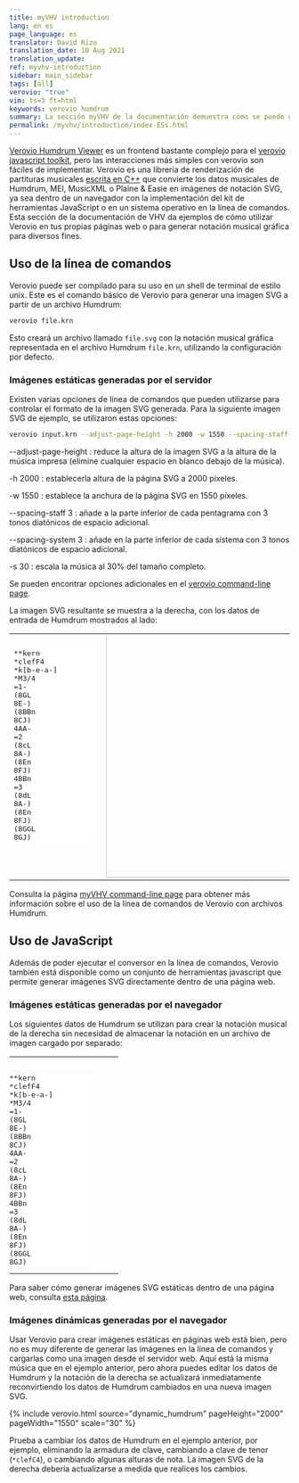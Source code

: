 ```yaml
---
title: myVHV introduction
lang: en es
page_language: es
translator: David Rizo
translation_date: 10 Aug 2021
translation_update:
ref: myvhv-introduction
sidebar: main_sidebar
tags: [all]
verovio: "true"
vim: ts=3 ft=html
keywords: verovio humdrum
summary: La sección myVHV de la documentación demuestra cómo se puede utilizar la tecnología VHV en tus propias páginas web.
permalink: /myvhv/introduction/index-ESs.html
---
```


<style>
table td:first-child { width: 180px; }
td, tr, table { border: none !important; }
pre#myhumdrum, pre#myhumdrum2 { background: white; }
div #myhumdrum, div #myhumdrum2 { height: 420px; overflow: auto; white-space: pre; }
</style>

[Verovio Humdrum Viewer](http://verovio.humdrum.org) es un frontend bastante complejo para el [verovio javascript toolkit](http://www.verovio.org), pero las interacciones más simples con verovio son fáciles de implementar.   Verovio es una librería de renderización de partituras musicales [escrita en C++](https://github.com/rism-ch/verovio/tree/develop-humdrum) que convierte los datos musicales de Humdrum, MEI, MusicXML o Plaine & Easie en imágenes de notación SVG, ya sea dentro de un navegador con la implementación del kit de herramientas JavaScript o en un sistema operativo en la línea de comandos. Esta sección de la documentación de VHV da ejemplos de cómo utilizar Verovio en tus propias páginas web o para generar notación musical gráfica para diversos fines.


## Uso de la línea de comandos ##

Verovio puede ser compilado para su uso en un shell de terminal de estilo unix. Este es el comando básico de Verovio para generar una imagen SVG a partir de un archivo Humdrum:

```bash
verovio file.krn
```
Esto creará un archivo llamado `file.svg` con la notación musical gráfica representada en el archivo Humdrum `file.krn`, utilizando la configuración por defecto.

### Imágenes estáticas generadas por el servidor ###

Existen varias opciones de línea de comandos que pueden utilizarse para controlar el formato de la imagen SVG generada.  Para la siguiente imagen SVG de ejemplo, se utilizaron estas opciones:

```bash
verovio input.krn --adjust-page-height -h 2000 -w 1550 --spacing-staff 3 --spacing-system 3 -s 30
```

--adjust-page-height
: reduce la altura de la imagen SVG a la altura de la música impresa (elimine cualquier espacio en blanco debajo de la música).

-h 2000
: establecerla altura de la página SVG a 2000 píxeles.

-w 1550
: establece la anchura de la página SVG en 1550 píxeles.

--spacing-staff 3
: añade a la parte inferior de cada pentagrama con 3 tonos diatónicos de espacio adicional.

--spacing-system 3
: añade en la parte inferior de cada sistema con 3 tonos diatónicos de espacio adicional.

-s 30
: escala la música al 30% del tamaño completo.

Se pueden encontrar opciones adicionales en el 
[verovio command-line page](http://www.verovio.org/command-line.xhtml).

La imagen SVG resultante se muestra a la derecha, con los datos de entrada de Humdrum mostrados al lado:

<center>
<table style="border: none; background-color: transparent">
<tr valign="top" style="background-color: transparent">
<td>
<div>
<pre style="width:150px; margin-top:25px; height:345px;" readonly id="myhumdrum">
**kern
*clefF4
*k[b-e-a-]
*M3/4
=1-
(8GL
8E-)
(8BBn
8CJ)
4AA-
=2
(8cL
8A-)
(8En
8FJ)
4BBn
=3
(8dL
8A-)
(8En
8FJ)
(8GGL
8GJ)
=4
(8FL
8E-)
(8BBn
8CJ)
4CC
=5
(8CL
8E-
8A-)
(8G
8d-X
8cJ)
=6
(8DL
8F
8B-)
(8A-
8c
8B-J)
=7
(8A-L
8G)
(8D
8E-)
(8BB-
8DJ)
=8
2.EE-
=9:|!|:
(8B-L
8G)
(8D
8E-J)
4DD-X
=10
(8B-L
8G)
(8En
8FJ)
4GG
=11
(8d-XL
8B-)
(8En
8FJ)
8CCL
8cJ
=12
(8B-L
8A-)
(8En
8FJ)
4FF
=13
(8EE-L
8C
8F)
(8E-
8B-
8AnJ)
=14
(8DDL
8D
8G)
(8F
8c
8BnJ)
=15
(8cL
8A-)
(8F#X
8G)
8BBn
8CJ
=16
(8GGL
8D)
(8G
8F#X)
8c
8BnJ
=17
(8e-L
8c)
(8F#X
8GJ)
8AAnL
8e-J
=18
(8dL
8A-X)
(8En
8FJ)
8BBnL
8GJ
=19
(8FL
8E-
8BBn
8CJ)
(8GGL
8BnJ)
=20
(8CCL
8GG
8F
8E-J
4c)
=:|!
*-
</pre>
</div>

</td>
<td>
<div style="margin-top: -30px">
<img style="width:465px;" src="bwv1011-sarabande.svg"/>
</div>
</td>
</tr>
</table>
</center>


Consulta la página [myVHV command-line page](../command_line) para obtener más información sobre el uso de la línea de comandos de Verovio con archivos Humdrum.


## Uso de JavaScript ##

Además de poder ejecutar el conversor en la línea de comandos, Verovio también está disponible como un conjunto de herramientas javascript que permite generar imágenes SVG directamente dentro de una página web.  

### Imágenes estáticas generadas por el navegador ###

Los siguientes datos de Humdrum se utilizan para crear la notación musical de la derecha sin necesidad de almacenar la notación en un archivo de imagen cargado por separado:

<center>
<table style="padding:0 !important; border: none; background-color: transparent;">
<tr valign="top" style="background-color: transparent; padding:0 !important;">
<td style="padding:0 !important;">
<div>
<pre style="width:150px; margin-top:30px; height:345px;" readonly id="myhumdrum">
**kern
*clefF4
*k[b-e-a-]
*M3/4
=1-
(8GL
8E-)
(8BBn
8CJ)
4AA-
=2
(8cL
8A-)
(8En
8FJ)
4BBn
=3
(8dL
8A-)
(8En
8FJ)
(8GGL
8GJ)
=4
(8FL
8E-)
(8BBn
8CJ)
4CC
=5
(8CL
8E-
8A-)
(8G
8d-X
8cJ)
=6
(8DL
8F
8B-)
(8A-
8c
8B-J)
=7
(8A-L
8G)
(8D
8E-)
(8BB-
8DJ)
=8
2.EE-
=9:|!|:
(8B-L
8G)
(8D
8E-J)
4DD-X
=10
(8B-L
8G)
(8En
8FJ)
4GG
=11
(8d-XL
8B-)
(8En
8FJ)
8CCL
8cJ
=12
(8B-L
8A-)
(8En
8FJ)
4FF
=13
(8EE-L
8C
8F)
(8E-
8B-
8AnJ)
=14
(8DDL
8D
8G)
(8F
8c
8BnJ)
=15
(8cL
8A-)
(8F#X
8G)
8BBn
8CJ
=16
(8GGL
8D)
(8G
8F#X)
8c
8BnJ
=17
(8e-L
8c)
(8F#X
8GJ)
8AAnL
8e-J
=18
(8dL
8A-X)
(8En
8FJ)
8BBnL
8GJ
=19
(8FL
8E-
8BBn
8CJ)
(8GGL
8BnJ)
=20
(8CCL
8GG
8F
8E-J
4c)
=:|!
*-
</pre>
</div>

</td>
<td>
<div style="margin-top:-20px;" id="mynotation">
</div>
</td>
</tr>
</table>
</center>

<script>

var vrvToolkit;

window.addEventListener("DOMContentLoaded", showMyHumdrum);

var options = {
	inputFormat: "humdrum",
	adjustPageHeight: 1,
	pageHeight: 2000,
	pageWidth: 1550,
	scale: 30,
	spacingSystem: 3,
	spacingStaff: 3,
	font: "Leipzig"
};

function showMyHumdrum() {
	vrvToolkit = new verovio.toolkit();
	var myhumdrum = document.querySelector("#myhumdrum");
	if (!myhumdrum) {
		return;
	}
	var location = document.querySelector("#mynotation");
	if (!location) {
		return;
	}

	var svg = vrvToolkit.renderData(myhumdrum.textContent, options);
	location.innerHTML = svg;
	location.style.marginLeft = "20px";
}


</script>

Para saber cómo generar imágenes SVG estáticas dentro de una página web, consulta [esta página](../static).


### Imágenes dinámicas generadas por el navegador ###

Usar Verovio para crear imágenes estáticas en páginas web está bien, pero no es muy diferente de generar las imágenes en la línea de comandos y cargarlas como una imagen desde el servidor web.  Aquí está la misma música que en el ejemplo anterior, pero ahora puedes editar los datos de Humdrum y la notación de la derecha se actualizará inmediatamente reconvirtiendo los datos de Humdrum cambiados en una nueva imagen SVG.

{% include verovio.html
	source="dynamic_humdrum"
	pageHeight="2000"
	pageWidth="1550"
	scale="30"
%}
<script  type="text/humdrum" id="dynamic_humdrum">
**kern
*clefF4
*k[b-e-a-]
*M3/4
=1-
(8GL
8E-)
(8BBn
8CJ)
4AA-
=2
(8cL
8A-)
(8En
8FJ)
4BBn
=3
(8dL
8A-)
(8En
8FJ)
(8GGL
8GJ)
=4
(8FL
8E-)
(8BBn
8CJ)
4CC
=5
(8CL
8E-
8A-)
(8G
8d-X
8cJ)
=6
(8DL
8F
8B-)
(8A-
8c
8B-J)
=7
(8A-L
8G)
(8D
8E-)
(8BB-
8DJ)
=8
2.EE-
=9:|!|:
(8B-L
8G)
(8D
8E-J)
4DD-X
=10
(8B-L
8G)
(8En
8FJ)
4GG
=11
(8d-XL
8B-)
(8En
8FJ)
8CCL
8cJ
=12
(8B-L
8A-)
(8En
8FJ)
4FF
=13
(8EE-L
8C
8F)
(8E-
8B-
8AnJ)
=14
(8DDL
8D
8G)
(8F
8c
8BnJ)
=15
(8cL
8A-)
(8F#X
8G)
8BBn
8CJ
=16
(8GGL
8D)
(8G
8F#X)
8c
8BnJ
=17
(8e-L
8c)
(8F#X
8GJ)
8AAnL
8e-J
=18
(8dL
8A-X)
(8En
8FJ)
8BBnL
8GJ
=19
(8FL
8E-
8BBn
8CJ)
(8GGL
8BnJ)
=20
(8CCL
8GG
8F
8E-J
4c)
=:|!
*-
</script>


Prueba a cambiar los datos de Humdrum en el ejemplo anterior, por ejemplo, eliminando la armadura de clave, cambiando a clave de tenor (`*clefC4`), o cambiando algunas alturas de nota.  La imagen SVG de la derecha debería actualizarse a medida que realices los cambios.



